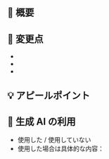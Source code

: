 ## 📝 概要

<!-- このプルリクエストの目的や背景を簡潔に記載してください -->

## 🔧 変更点

<!-- どのような変更を行ったのかを列挙してください -->

-
-
-

## 💡 アピールポイント

<!-- 特に見てほしい点、工夫した点、レビュー時の注目ポイントなどがあれば記載してください -->

## 🤖 生成 AI の利用

<!-- コーディングや文章作成などで生成AI（ChatGPTなど）を使用した場合、その範囲や用途を明記してください -->

- 使用した / 使用していない
- 使用した場合は具体的な内容：
